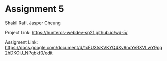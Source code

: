 # Assignment 5

Shakil Rafi, Jasper Cheung

Project Link: https://huntercs-webdev-sp21.github.io/wd-5/

Assigment Link: https://docs.google.com/document/d/1xEU3tsKVKYQ4Xv9ncYeRXVLwY9pg2hDKOiJ_NPqbkf0/edit
